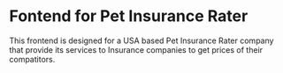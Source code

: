 # Fontend for Pet Insurance Rater

This frontend is designed for a USA based Pet Insurance Rater company that provide its services to Insurance companies to get prices of their compatitors.

